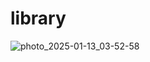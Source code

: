 # library
 
![photo_2025-01-13_03-52-58](https://github.com/user-attachments/assets/30639bc5-5f8b-4b07-a90f-702a96441285)
